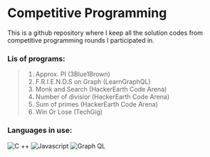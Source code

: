 # Competitive Programming

This is a github repository where I keep all the solution codes from competitive programming rounds I participated in.

### Lis of programs:
> 001. Approx. PI (3Blue1Brown)
> 002. F.R.I.E.N.D.S on Graph (LearnGraphQL)
> 003. Monk and Search (HackerEarth Code Arena)
> 004. Number of divisior (HackerEarth Code Arena)
> 005. Sum of primes (HackerEarth Code Arena)
> 006. Win Or Lose (TechGig)

### Languages in use:
![C ++](https://img.shields.io/badge/C%20++-red.svg) ![Javascript](https://img.shields.io/badge/Javascript-yellow.svg)  ![Graph QL](https://img.shields.io/badge/Graph%20QL-purple.svg)